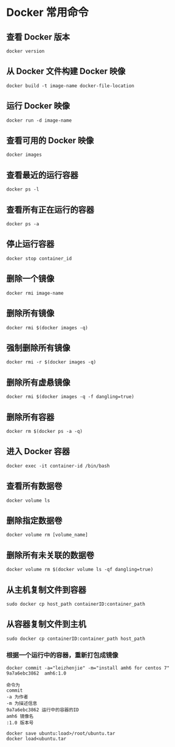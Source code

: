 # Docker 常用命令
## 查看 Docker 版本
```
docker version
```
## 从 Docker 文件构建 Docker 映像
```
docker build -t image-name docker-file-location
```
## 运行 Docker 映像
```
docker run -d image-name
```
## 查看可用的 Docker 映像
```
docker images
```
## 查看最近的运行容器
```
docker ps -l
```
## 查看所有正在运行的容器
```
docker ps -a
```
## 停止运行容器
```
docker stop container_id
```
## 删除一个镜像
```
docker rmi image-name
```
## 删除所有镜像
```
docker rmi $(docker images -q)
```
## 强制删除所有镜像
```
docker rmi -r $(docker images -q)
```
## 删除所有虚悬镜像
```
docker rmi $(docker images -q -f dangling=true)
```
## 删除所有容器
```
docker rm $(docker ps -a -q)
```
## 进入 Docker 容器
```
docker exec -it container-id /bin/bash
```
## 查看所有数据卷
```
docker volume ls
```
## 删除指定数据卷
```
docker volume rm [volume_name]
```
## 删除所有未关联的数据卷
```
docker volume rm $(docker volume ls -qf dangling=true)
```
## 从主机复制文件到容器
```
sudo docker cp host_path containerID:container_path
```
## 从容器复制文件到主机
```
sudo docker cp containerID:container_path host_path
```

###  根据一个运行中的容器，重新打包成镜像

```
docker commit -a="leizhenjie" -m="install amh6 for centos 7" 9a7a6ebc3862  amh6:1.0
```

```
命令为 
commit  
-a 为作者
-m 为描述信息                                                                                                             9a7a6ebc3862 运行中的容器的ID                                                                                                                                        amh6 镜像名                                                                                                                                                 :1.0 版本号
```

```
docker save ubuntu:load>/root/ubuntu.tar
docker load<ubuntu.tar
```

